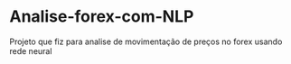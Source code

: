 # Analise-forex-com-NLP
Projeto que fiz para analise de movimentação de preços no forex usando rede neural
